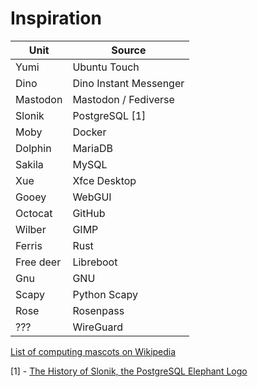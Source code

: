 # Inspiration

| Unit | Source |
| --- | --- |
| Yumi | Ubuntu Touch |
| Dino | Dino Instant Messenger |
| Mastodon | Mastodon / Fediverse |
| Slonik | PostgreSQL [1] |
| Moby | Docker |
| Dolphin | MariaDB |
| Sakila | MySQL |
| Xue | Xfce Desktop |
| Gooey | WebGUI |
| Octocat | GitHub |
| Wilber | GIMP |
| Ferris | Rust |
| Free deer | Libreboot |
| Gnu | GNU |
| Scapy | Python Scapy |
| Rose | Rosenpass |
| ??? | WireGuard |

[List of computing mascots on Wikipedia](https://en.wikipedia.org/wiki/List_of_computing_mascots)

[1] - [The History of Slonik, the PostgreSQL Elephant Logo](https://www.vertabelo.com/blog/the-history-of-slonik-the-postgresql-elephant-logo/)
